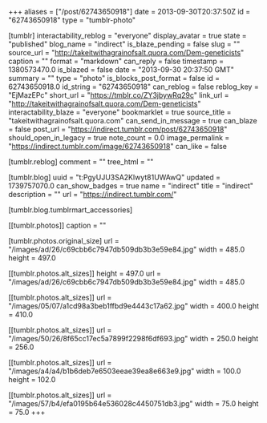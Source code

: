 +++
aliases = ["/post/62743650918"]
date = 2013-09-30T20:37:50Z
id = "62743650918"
type = "tumblr-photo"

[tumblr]
interactability_reblog = "everyone"
display_avatar = true
state = "published"
blog_name = "indirect"
is_blaze_pending = false
slug = ""
source_url = "http://takeitwithagrainofsalt.quora.com/Dem-geneticists"
caption = ""
format = "markdown"
can_reply = false
timestamp = 1380573470.0
is_blazed = false
date = "2013-09-30 20:37:50 GMT"
summary = ""
type = "photo"
is_blocks_post_format = false
id = 62743650918.0
id_string = "62743650918"
can_reblog = false
reblog_key = "EjMazEPc"
short_url = "https://tmblr.co/ZY3jbywRq29c"
link_url = "http://takeitwithagrainofsalt.quora.com/Dem-geneticists"
interactability_blaze = "everyone"
bookmarklet = true
source_title = "takeitwithagrainofsalt.quora.com"
can_send_in_message = true
can_blaze = false
post_url = "https://indirect.tumblr.com/post/62743650918"
should_open_in_legacy = true
note_count = 0.0
image_permalink = "https://indirect.tumblr.com/image/62743650918"
can_like = false

[tumblr.reblog]
comment = ""
tree_html = ""

[tumblr.blog]
uuid = "t:PgyUJU3SA2Klwyt81UWAwQ"
updated = 1739757070.0
can_show_badges = true
name = "indirect"
title = "indirect"
description = ""
url = "https://indirect.tumblr.com/"

[tumblr.blog.tumblrmart_accessories]

[[tumblr.photos]]
caption = ""

[tumblr.photos.original_size]
url = "/images/ad/26/c69cbb6c7947db509db3b3e59e84.jpg"
width = 485.0
height = 497.0

[[tumblr.photos.alt_sizes]]
height = 497.0
url = "/images/ad/26/c69cbb6c7947db509db3b3e59e84.jpg"
width = 485.0

[[tumblr.photos.alt_sizes]]
url = "/images/05/07/a1cd98a3beb1ffbd9e4443c17a62.jpg"
width = 400.0
height = 410.0

[[tumblr.photos.alt_sizes]]
url = "/images/50/26/8f65cc17ec5a7899f2298f6df693.jpg"
width = 250.0
height = 256.0

[[tumblr.photos.alt_sizes]]
url = "/images/a4/a4/b1b6deb7e6503eeae39ea8e663e9.jpg"
width = 100.0
height = 102.0

[[tumblr.photos.alt_sizes]]
url = "/images/57/b4/efa0195b64e536028c4450751db3.jpg"
width = 75.0
height = 75.0
+++
